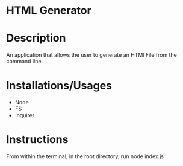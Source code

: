 # HTML Generator


# Description

An application that allows the user to generate an HTMl File from the command line.


# Installations/Usages

* Node
* FS
* Inquirer


# Instructions

From within the terminal, in the root directory, run node index.js
